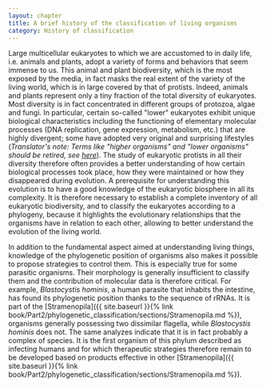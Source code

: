 ```yaml
---
layout: chapter
title: A brief history of the classification of living organisms
category: History of classification
---
```

Large multicellular eukaryotes to which we are accustomed to in daily life, i.e. animals and plants, adopt a variety of forms and behaviors that seem immense to us. This animal and plant biodiversity, which is the most exposed by the media, in fact masks the real extent of the variety of the living world, which is in large covered by that of protists. Indeed, animals and plants represent only a tiny fraction of the total diversity of eukaryotes. Most diversity is in fact concentrated in different groups of protozoa, algae and fungi. In particular, certain so-called "lower" eukaryotes exhibit unique biological characteristics including the functioning of elementary molecular processes (DNA replication, gene expression, metabolism, etc.) that are highly divergent; some have adopted very original and surprising lifestyles (_Translator's note: Terms like "higher organisms" and "lower organisms" should be retired, see [here](https://twitter.com/rosswaller3/status/1291306186118234116?lang=en)_). The study of eukaryotic protists in all their diversity therefore often provides a better understanding of how certain biological processes took place, how they were maintained or how they disappeared during evolution. A prerequisite for understanding this evolution is to have a good knowledge of the eukaryotic biosphere in all its complexity. It is therefore necessary to establish a complete inventory of all eukaryotic biodiversity, and to classify the eukaryotes according to a phylogeny, because it highlights the evolutionary relationships that the organisms have in relation to each other, allowing to better understand the evolution of the living world.

In addition to the fundamental aspect aimed at understanding living things, knowledge of the phylogenetic position of organisms also makes it possible to propose strategies to control them. This is especially true for some parasitic organisms. Their morphology is generally insufficient to classify them and the contribution of molecular data is therefore critical. For example, _Blastocystis hominis_, a human parasite that inhabits the intestine, has found its phylogenetic position thanks to the sequence of rRNAs. It is part of the [Stramenopila]({{ site.baseurl }}{% link book/Part2/phylogenetic_classification/sections/Stramenopila.md %}), organisms generally possessing two dissimilar flagella, while _Blastocystis hominis_ does not. The same analyzes indicate that it is in fact probably a complex of species. It is the first organism of this phylum described as infecting humans and for which therapeutic strategies therefore remain to be developed based on products effective in other [Stramenopila]({{ site.baseurl }}{% link book/Part2/phylogenetic_classification/sections/Stramenopila.md %}).
